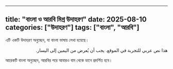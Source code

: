 
---
title: "বাংলা ও আরবি মিশ্র উদাহরণ"
date: 2025-08-10
categories: ["উদাহরণ"]
tags: ["বাংলা", "আরবি"]
---

এটি একটি উদাহরণ অনুচ্ছেদ, যা বাংলা ভাষায় লেখা হয়েছে।

<p lang="ar" dir="rtl">هذا نص عربي للتجربة في الموقع. يجب أن يُعرض من اليمين إلى اليسار.</p>

আরেকটি বাংলা অনুচ্ছেদ, আরবির পরে আবারও বাম থেকে ডানে প্রদর্শিত হবে।
